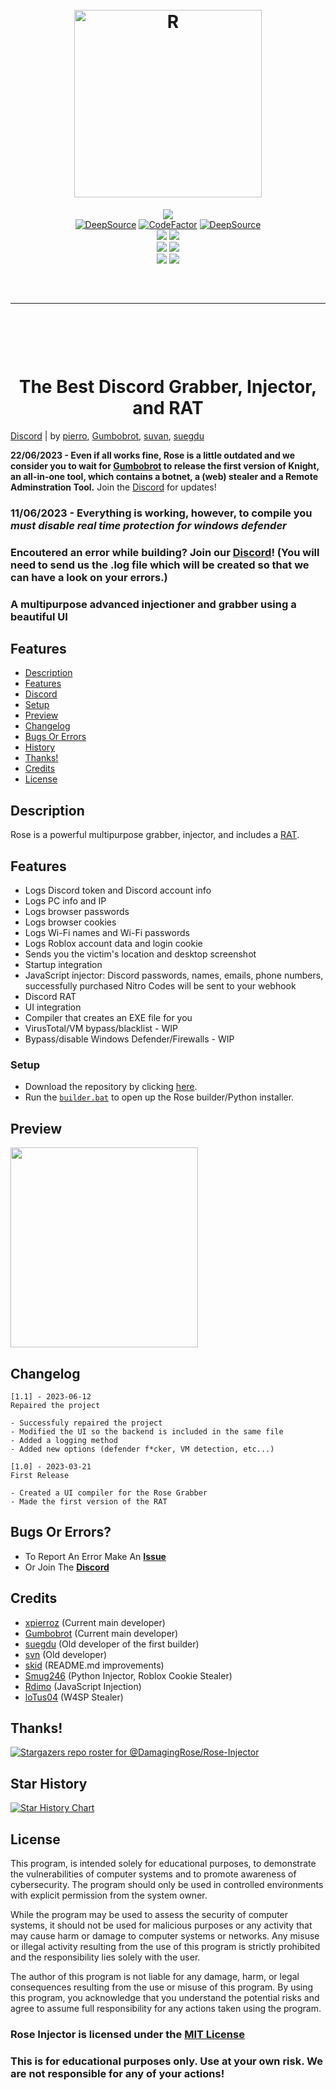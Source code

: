 <h1 align="center">
  <br>
  <a href="https://github.com/DamagingRose/Rose-Injector"><img src="https://i.imgur.com/X5MRNWl.png?width=581&height=580" width=300 weigth=400 alt="R"></a>
  <br>
</h1>

<div align="center">
    <a href="https://discord.gg/gz5fUCkw8p"><img src="https://img.shields.io/badge/Discord-%235865F2.svg?style=for-the-badge&logo=discord&logoColor=white"></a>
    <br>
    <a href="https://deepsource.io/gh/DamagingRose/Rose-Injector/?ref=repository-badge}" target="_blank"><img alt="DeepSource" title="DeepSource" src="https://deepsource.io/gh/DamagingRose/Rose-Injector.svg/?label=active+issues&show_trend=true&token=bRGn0dU76xkJxQgniOJnrc7a"/></a>
    <a href="https://www.codefactor.io/repository/github/damagingrose/rose-injector"><img src="https://www.codefactor.io/repository/github/damagingrose/rose-injector/badge" alt="CodeFactor" /></a>
    <a href="https://deepsource.io/gh/DamagingRose/Rose-Injector/?ref=repository-badge}" target="_blank"><img alt="DeepSource" title="DeepSource" src="https://deepsource.io/gh/DamagingRose/Rose-Injector.svg/?label=resolved+issues&show_trend=true&token=bRGn0dU76xkJxQgniOJnrc7a"/></a>
    <br>
    <img src="https://img.shields.io/github/languages/top/DamagingRose/Rose-Injector?color=%23000000">
    <img src="https://img.shields.io/github/stars/DamagingRose/Rose-Injector?color=%23000000&logoColor=%23000000">
    <br>
    <img src="https://img.shields.io/github/commit-activity/w/DamagingRose/Rose-Injector?color=%23000000"> 
    <img src="https://img.shields.io/github/last-commit/DamagingRose/Rose-Injector?color=%23000000&logoColor=%23000000">
    <br>
    <img src="https://img.shields.io/github/issues/DamagingRose/Rose-Injector?color=%23000000&logoColor=%23000000">
    <img src="https://img.shields.io/github/issues-closed/DamagingRose/Rose-Injector?color=%23000000&logoColor=%23000000">
    <br>
</div>

<hr style="border-radius: 2%; margin-top: 60px; margin-bottom: 60px;" noshade="" size="20" width="100%">

<div align="center">
    <br>
    <h1>
        The Best Discord Grabber, Injector, and RAT
    </h1>
</div>

<a href="https://discord.gg/gz5fUCkw8p">Discord</a> | by <a href="https://github.com/xpierroz">pierro</a>, <a href="https://github.com/Gumbobrot">Gumbobrot</a>, <a href="https://github.com/suvan1911">suvan</a>, <a href="https://github.com/suegdu">suegdu</a></strong>
</div>

**22/06/2023 - Even if all works fine, Rose is a little outdated and we consider you to wait for [Gumbobrot](https://github.com/Gumbobrot) to release the first version of Knight, an all-in-one tool, which contains a botnet, a (web) stealer and a Remote Adminstration Tool.** Join the [Discord](https://discord.gg/gz5fUCkw8p) for updates!
### 11/06/2023 - Everything is working, however, to compile you *must disable real time protection for windows defender*
### Encoutered an error while building? Join our [Discord](https://discord.gg/gz5fUCkw8p)! (You will need to send us the .log file which will be created so that we can have a look on your errors.)
### A multipurpose advanced injectioner and grabber using a beautiful UI

## <a id="features"></a> Features

- [Description](#description)
- [Features](#features)
- [Discord](https://discord.gg/gz5fUCkw8p)
- [Setup](#setup)
- [Preview](#preview)
- [Changelog](#changelog)
- [Bugs Or Errors](#bugsorerrors)
- [History](#history)
- [Thanks!](#thanks)
- [Credits](#credits)
- [License](#lisence)

## <a id="description"></a> Description

Rose is a powerful multipurpose grabber, injector, and includes a [RAT](https://github.com/DamagingRose/Rose-RAT).

## <a id="features"></a> Features

- Logs Discord token and Discord account info
- Logs PC info and IP
- Logs browser passwords
- Logs browser cookies
- Logs Wi-Fi names and Wi-Fi passwords
- Logs Roblox account data and login cookie
- Sends you the victim's location and desktop screenshot
- Startup integration
- JavaScript injector: Discord passwords, names, emails, phone numbers, successfully purchased Nitro Codes will be sent to your webhook
- Discord RAT
- UI integration
- Compiler that creates an EXE file for you
- VirusTotal/VM bypass/blacklist - WIP
- Bypass/disable Windows Defender/Firewalls - WIP

### <a id="setup"></a> Setup

- Download the repository by clicking [here](https://github.com/DamagingRose/Rose-Injector/archive/refs/heads/main.zip).
- Run the [`builder.bat`](https://github.com/DamagingRose/Rose-Injector/blob/main/builder.bat) to open up the Rose builder/Python installer.

## <a id="preview"></a> Preview

<img src="https://media.discordapp.net/attachments/1118940500217577513/1119311790174634114/image.png" width="300" height="320">

## <a id="changelog"></a> Changelog
```
[1.1] - 2023-06-12
Repaired the project

- Successfuly repaired the project
- Modified the UI so the backend is included in the same file
- Added a logging method
- Added new options (defender f*cker, VM detection, etc...)

[1.0] - 2023-03-21
First Release

- Created a UI compiler for the Rose Grabber
- Made the first version of the RAT
```

## <a id="bugsorerrors"></a> Bugs Or Errors?
- To Report An Error Make An **[Issue](https://github.com/DamagingRose/Rose-Injector/issues)**
- Or Join The **[Discord](https://discord.gg/gz5fUCkw8p)**

## <a id="credits"></a> Credits

- [xpierroz](https://github.com/xpierroz) (Current main developer)
- [Gumbobrot](https://github.com/Gumbobrot) (Current main developer)
- [suegdu](https://github.com/suegdu) (Old developer of the first builder)
- [svn](https://github.com/suvan1911) (Old developer)
- [skid](https://github.com/I-Skid) (README.md improvements)
- [Smug246](https://github.com/Smug246) (Python Injector, Roblox Cookie Stealer)
- [Rdimo](https://github.com/Rdimo) (JavaScript Injection)
- [loTus04](https://github.com/loTus04) (W4SP Stealer)

## <a id="thanks"></a> Thanks!
[![Stargazers repo roster for @DamagingRose/Rose-Injector](https://reporoster.com/stars/dark/DamagingRose/Rose-Injector)](https://github.com/DamagingRose/Rose-Injector/stargazers)

## <a id="history"></a> Star History

[![Star History Chart](https://api.star-history.com/svg?repos=DamagingRose/RoseRAT,DamagingRose/Rose-Injector&type=Date)](https://star-history.com/#DamagingRose/RoseRAT&DamagingRose/Rose-Injector&Date)

## <a id="lisence"></a> License

This program, is intended solely for educational purposes, to demonstrate the vulnerabilities of computer systems and to promote awareness of cybersecurity. The program should only be used in controlled environments with explicit permission from the system owner.

While the program may be used to assess the security of computer systems, it should not be used for malicious purposes or any activity that may cause harm or damage to computer systems or networks. Any misuse or illegal activity resulting from the use of this program is strictly prohibited and the responsibility lies solely with the user.

The author of this program is not liable for any damage, harm, or legal consequences resulting from the use or misuse of this program. By using this program, you acknowledge that you understand the potential risks and agree to assume full responsibility for any actions taken using the program.

### Rose Injector is licensed under the <a href="https://mit-license.org/.">MIT License</a>

### This is for educational purposes only. Use at your own risk. We are not responsible for any of your actions!
